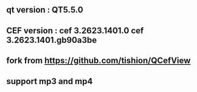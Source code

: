 ## qt version : QT5.5.0
## CEF version : cef 3.2623.1401.0  cef 3.2623.1401.gb90a3be  
## fork from https://github.com/tishion/QCefView
## support mp3 and mp4
